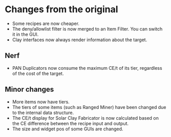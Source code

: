 # Changes from the original
* Some recipes are now cheaper.
* The deny/allowlist filter is now merged to an Item Filter. You can switch it in the GUI.
* Clay interfaces now always render information about the target.

## Nerf

* PAN Duplicators now consume the maximum CE/t of its tier, regardless of the cost of the target.

## Minor changes
* More items now have tiers.
* The tiers of some items (such as Ranged Miner) have been changed due to the internal data structure.
* The CE/t display for Solar Clay Fabricator is now calculated based on the CE difference between the recipe input and output.
* The size and widget pos of some GUIs are changed.